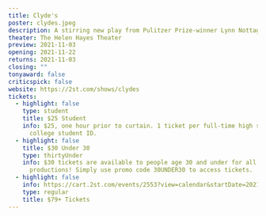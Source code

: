 ```yaml
---
title: Clyde's
poster: clydes.jpeg
description: A stirring new play from Pulitzer Prize-winner Lynn Nottage.
theater: The Helen Hayes Theater
preview: 2021-11-03
opening: 2021-11-22
returns: 2021-11-03
closing: ""
tonyaward: false
criticspick: false
website: https://2st.com/shows/clydes
tickets:
  - highlight: false
    type: student
    title: $25 Student
    info: $25, one hour prior to curtain. 1 ticket per full-time high school or
      college student ID.
  - highlight: false
    title: $30 Under 30
    type: thirtyUnder
    info: $30 tickets are available to people age 30 and under for all Second Stage
      productions! Simply use promo code 30UNDER30 to access tickets.
  - highlight: false
    info: https://cart.2st.com/events/2553?view=calendar&startDate=2021-11
    type: regular
    title: $79+ Tickets
---
```

